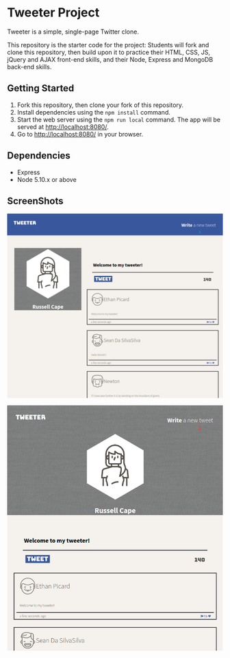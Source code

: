# Tweeter Project

Tweeter is a simple, single-page Twitter clone.

This repository is the starter code for the project: Students will fork and clone this repository, then build upon it to practice their HTML, CSS, JS, jQuery and AJAX front-end skills, and their Node, Express and MongoDB back-end skills.

## Getting Started

1. Fork this repository, then clone your fork of this repository.
2. Install dependencies using the `npm install` command.
3. Start the web server using the `npm run local` command. The app will be served at <http://localhost:8080/>.
4. Go to <http://localhost:8080/> in your browser.

## Dependencies

- Express
- Node 5.10.x or above

## ScreenShots

!["Screenshot of tweeter page on a desktop"](https://github.com/russellcape/tweeter/blob/master/docs/tweet-page-large.png)

!["Screenshot of tweeter page for small devices"](https://github.com/russellcape/tweeter/blob/master/docs/tweet-page-small.png)